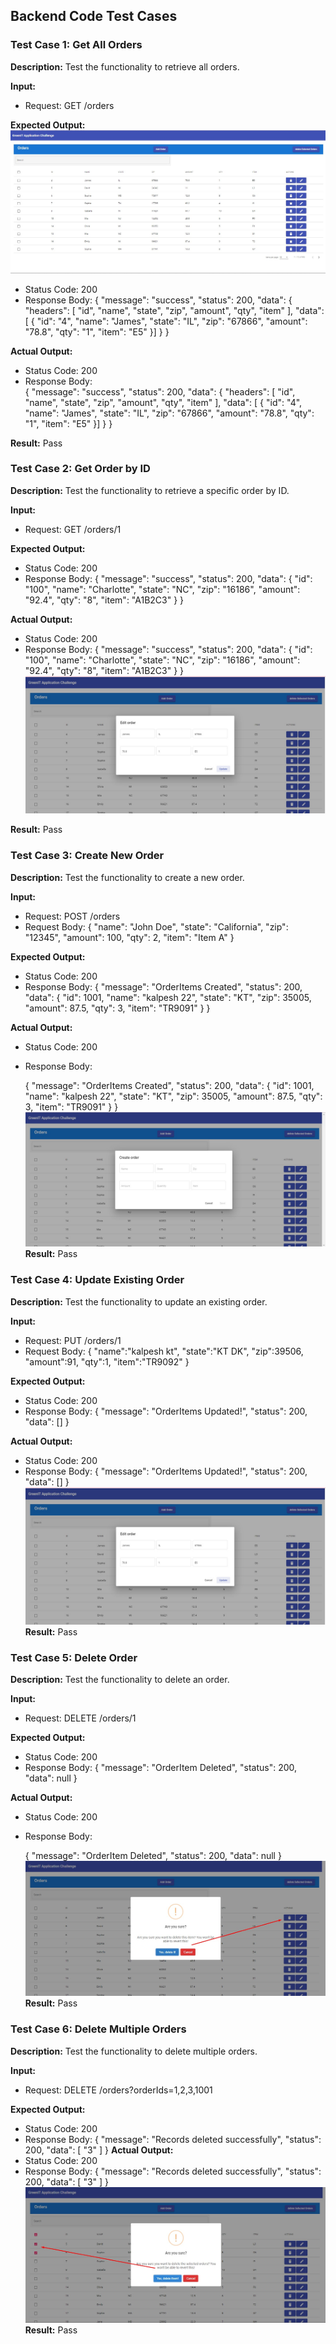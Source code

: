 ## Backend Code Test Cases

### Test Case 1: Get All Orders
**Description:** Test the functionality to retrieve all orders.

**Input:**
- Request: GET /orders

**Expected Output:**
![all orders](https://github.com/kalpeshtank/Application-Test/blob/main/frontend/list.jpg)
- Status Code: 200
- Response Body: 
    {
        "message": "success",
        "status": 200,
        "data": {
            "headers": [
                "id",
                "name",
                "state",
                "zip",
                "amount",
                "qty",
                "item"
                ],
            "data": [ {
                "id": "4",
                "name": "James",
                "state": "IL",
                "zip": "67866",
                "amount": "78.8",
                "qty": "1",
                "item": "E5"
            }]
        }
    }

**Actual Output:**
- Status Code: 200
- Response Body:     
    {
        "message": "success",
        "status": 200,
        "data": {
            "headers": [
                "id",
                "name",
                "state",
                "zip",
                "amount",
                "qty",
                "item"
            ],
            "data": [ {
                "id": "4",
                "name": "James",
                "state": "IL",
                "zip": "67866",
                "amount": "78.8",
                "qty": "1",
                "item": "E5"
            }]
        }
    }

**Result:**
Pass

### Test Case 2: Get Order by ID
**Description:** Test the functionality to retrieve a specific order by ID.

**Input:**
- Request: GET /orders/1

**Expected Output:**
- Status Code: 200
- Response Body: 
    {
        "message": "success",
        "status": 200,
        "data": {
            "id": "100",
            "name": "Charlotte",
            "state": "NC",
            "zip": "16186",
            "amount": "92.4",
            "qty": "8",
            "item": "A1B2C3"
        }
    }

**Actual Output:**
- Status Code: 200
- Response Body: 
  {
    "message": "success",
    "status": 200,
    "data": {
        "id": "100",
        "name": "Charlotte",
        "state": "NC",
        "zip": "16186",
        "amount": "92.4",
        "qty": "8",
        "item": "A1B2C3"
    }
}
![update orders](https://github.com/kalpeshtank/Application-Test/blob/main/frontend/update.jpg)

**Result:**
Pass

### Test Case 3: Create New Order
**Description:** Test the functionality to create a new order.

**Input:**
- Request: POST /orders
- Request Body:
    {
    "name": "John Doe",
    "state": "California",
    "zip": "12345",
    "amount": 100,
    "qty": 2,
    "item": "Item A"
    }


**Expected Output:**
- Status Code: 200
- Response Body: 
    {
        "message": "OrderItems Created",
        "status": 200,
        "data": {
            "id": 1001,
            "name": "kalpesh 22",
            "state": "KT",
            "zip": 35005,
            "amount": 87.5,
            "qty": 3,
            "item": "TR9091"
        }
    }

**Actual Output:**
- Status Code: 200
- Response Body:

    {
        "message": "OrderItems Created",
        "status": 200,
        "data": {
            "id": 1001,
            "name": "kalpesh 22",
            "state": "KT",
            "zip": 35005,
            "amount": 87.5,
            "qty": 3,
            "item": "TR9091"
        }
    }
![add new orders](https://github.com/kalpeshtank/Application-Test/blob/main/frontend/add.jpg)
**Result:**
Pass

### Test Case 4: Update Existing Order
**Description:** Test the functionality to update an existing order.

**Input:**
- Request: PUT /orders/1
- Request Body:
    {
        "name":"kalpesh kt",
        "state":"KT DK",
        "zip":39506,
        "amount":91,
        "qty":1,
        "item":"TR9092"
    }


**Expected Output:**
- Status Code: 200
- Response Body: 
    {
        "message": "OrderItems Updated!",
        "status": 200,
        "data": []
    }

**Actual Output:**
- Status Code: 200
- Response Body: 
    {
        "message": "OrderItems Updated!",
        "status": 200,
        "data": []
    }
![update orders](https://github.com/kalpeshtank/Application-Test/blob/main/frontend/update.jpg)
**Result:**
Pass

### Test Case 5: Delete Order
**Description:** Test the functionality to delete an order.

**Input:**
- Request: DELETE /orders/1

**Expected Output:**
- Status Code: 200
- Response Body: 
    {
        "message": "OrderItem Deleted",
        "status": 200,
        "data": null
    }

**Actual Output:**
- Status Code: 200
- Response Body: 

    {
        "message": "OrderItem Deleted",
        "status": 200,
        "data": null
    }
![delete orders](https://github.com/kalpeshtank/Application-Test/blob/main/frontend/delete.jpg)
**Result:**
Pass

### Test Case 6: Delete Multiple Orders
**Description:** Test the functionality to delete multiple orders.

**Input:**
- Request: DELETE /orders?orderIds=1,2,3,1001

**Expected Output:**
- Status Code: 200
- Response Body: 
    {
        "message": "Records deleted successfully",
        "status": 200,
        "data": [
            "3"
        ]
    }
**Actual Output:**
- Status Code: 200
- Response Body: 
    {
        "message": "Records deleted successfully",
        "status": 200,
        "data": [
            "3"
        ]
    }
![delete multiple orders](https://github.com/kalpeshtank/Application-Test/blob/main/frontend/delete_m.jpg)
**Result:**
Pass
